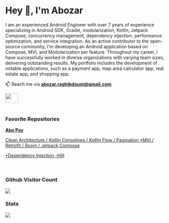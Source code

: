 <h1 align="left">Hey 👋, I'm Abozar</h1>
<p align="left">I am an experienced Android Engineer with over 7 years of experience specializing in Android SDK, Gradle, modularization, Kotlin, Jetpack Compose, 
concurrency management, dependency injection, performance optimization, and service integration. 
As an active contributor to the open-source community, I'm developing an Android application based on Compose, MVI, and Modularization per feature.
Throughout my career, I have successfully worked in diverse organizations with varying team sizes, delivering outstanding results.
My portfolio includes the development of notable applications, such as a payment app, map area calculator app, real estate app, and shopping app.
</p>

📫 Reach me via **abozar.raghibdoust@gmail.com**
<p align="left">
<a href="https://www.linkedin.com/in/abozarraghibdoust/" target="_blank"><img align="center" src="https://cdn.jsdelivr.net/npm/simple-icons@3.0.1/icons/linkedin.svg" height="30" width="40" /></a>

<br/>
<br/>
<h3 align="left">Favorite Repositories</h3>
<a href="https://github.com/JAbozarOid/abo-pay" target="_blank"><strong>Abo Pay</strong>
  <p></p>Clean Architecture / Kotlin Coroutines / Kotlin Flow / Pagination
•MVI / Retrofit / Room / Jetpack Compose</p>
•Dependency Injection -Hilt</a>
<br/><br/>

<br/>
<p><strong><h3>Github Visitor Count</h3></strong>
<img src="https://profile-counter.glitch.me/jabozaroid/count.svg" />
</p>

<p><strong><h3>Stats</h3></strong>
<div class="row">
  <div class="col">
      <img src="https://github-readme-stats.vercel.app/api?username=jabozaroid&show_icons=true&locale=en" />
  </div>
</div>
